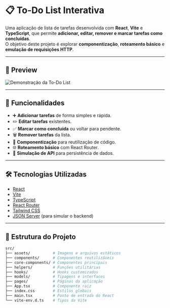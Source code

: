 # 📋 To-Do List Interativa

Uma aplicação de lista de tarefas desenvolvida com **React**, **Vite** e **TypeScript**, que permite **adicionar, editar, remover e marcar tarefas como concluídas**.  
O objetivo deste projeto é explorar **componentização**, **roteamento básico** e **emulação de requisições HTTP**.

---

## 🎥 Preview

![Demonstração da To-Do List](./src/assets/To-do.gif)

---

## 🚀 Funcionalidades

- ➕ **Adicionar tarefas** de forma simples e rápida.
- ✏️ **Editar tarefas** existentes.
- ✅ **Marcar como concluída** ou voltar para pendente.
- 🗑️ **Remover tarefas** da lista.
- 🧩 **Componentização** para reutilização de código.
- 🌐 **Roteamento básico** com React Router.
- 📡 **Simulação de API** para persistência de dados.

---

## 🛠️ Tecnologias Utilizadas

- [React](https://react.dev/)
- [Vite](https://vitejs.dev/)
- [TypeScript](https://www.typescriptlang.org/)
- [React Router](https://reactrouter.com/)
- [Tailwind CSS](https://tailwindcss.com/)
- [JSON Server](https://github.com/typicode/json-server) (para simular o backend)

---

## 📂 Estrutura do Projeto

```bash
src/
├── assets/          # Imagens e arquivos estáticos
├── components/      # Componentes reutilizáveis
├── core-components/ # Componentes principais
├── helpers/         # Funções utilitárias
├── hooks/           # Hooks customizados
├── models/          # Tipagens e interfaces
├── pages/           # Páginas da aplicação
├── App.tsx          # Componente raiz
├── index.css        # Estilos globais
├── main.tsx         # Ponto de entrada do React
└── vite-env.d.ts    # Tipos do Vite
